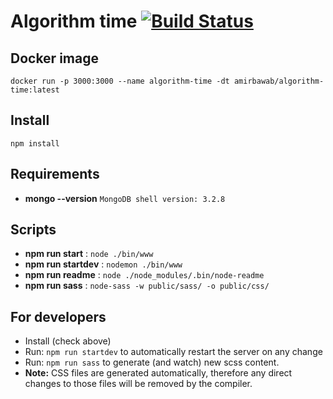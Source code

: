 # Algorithm time [![Build Status](https://travis-ci.org/amirbawab/Algorithm-time.svg?branch=master)](https://travis-ci.org/amirbawab/Algorithm-time)

## Docker image
```
docker run -p 3000:3000 --name algorithm-time -dt amirbawab/algorithm-time:latest
```

## Install

`npm install`

## Requirements
 - **mongo --version** `MongoDB shell version: 3.2.8`

## Scripts

 - **npm run start** : `node ./bin/www`
 - **npm run startdev** : `nodemon ./bin/www`
 - **npm run readme** : `node ./node_modules/.bin/node-readme`
 - **npm run sass** : `node-sass -w public/sass/ -o public/css/`

## For developers

 - Install (check above)
 - Run: `npm run startdev` to automatically restart the server on any change
 - Run: `npm run sass` to generate (and watch) new scss content. 
 - **Note:** CSS files are generated automatically, therefore any direct changes to those files will be removed by the compiler.
